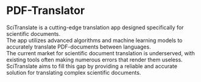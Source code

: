 # PDF-Translator
SciTranslate is a cutting-edge translation app designed specifically for scientific documents.  
The app utilizes advanced algorithms and machine learning models to accurately translate PDF-documents between languages.  
The current market for scientific document translation is underserved, with existing tools often making numerous errors that render them useless.  
SciTranslate aims to fill this gap by providing a reliable and accurate solution for translating complex scientific documents.  
